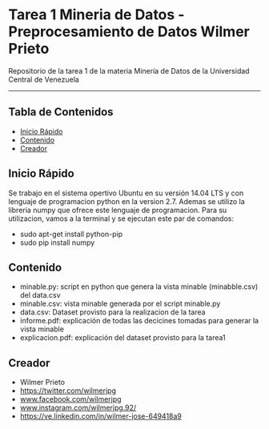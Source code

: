 # Tarea 1 Mineria de Datos - Preprocesamiento de Datos Wilmer Prieto 
Repositorio de la tarea 1 de la materia Minería de Datos de la Universidad Central de Venezuela

---

## Tabla de Contenidos

  * [Inicio Rápido](#inicio-rápido)
  * [Contenido](#contenido)
  * [Creador](#creador)

## Inicio Rápido
 Se trabajo en el sistema opertivo Ubuntu en su versión 14.04 LTS y con lenguaje de programacion python en la version 2.7. Ademas se utilizo la libreria numpy que ofrece este lenguaje de programacion. Para su utilizacion, vamos a la terminal y se ejecutan este par de comandos:
  * sudo apt-get install python-pip
  * sudo pip install numpy

## Contenido
  * minable.py: script en python que genera la vista minable (minabble.csv) del data.csv
  * minable.csv: vista minable generada por el script minable.py
  * data.csv: Dataset provisto para la realizacion de la tarea
  * informe.pdf: explicación de todas las decicines tomadas para generar la vista minable
  * explicacion.pdf: explicación del dataset provisto para la tarea1

## Creador
  * Wilmer Prieto
  * https://twitter.com/wilmerjpg
  * www.facebook.com/wilmerjpg
  * www.instagram.com/wilmerjpg.92/
  * https://ve.linkedin.com/in/wilmer-jose-649418a9

